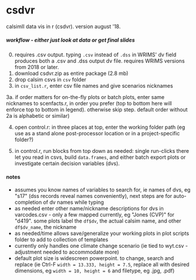 # csdvr
 calsimII data vis in r (csdvr). version august '18.
 
##### workflow - either just look at data or get final slides

0. requires .csv output. typing `.csv` instead of `.dss` in WRIMS' dv field produces both a .csv and .dss output dv file. requires WRIMS 
   versions from 2018 or later.
1. download csdvr.zip as entire package (2.8 mb) 
3. drop calsim csvs in `csv` folder
2. in `csv_list.r`, enter csv file names and give scenarios nicknames

3a.  if order matters for on-the-fly plots or batch plots, enter same nicknames to scenfacts.r, in order you prefer (top to bottom here will enforce top to bottom in legend). otherwise skip step.  default order without 2a is alphabetic or similar)

4. open control.r: in three places at top, enter the working folder path (eg use as a stand alone post-processor location or in a project-specific folder?)

5. in control.r, run blocks from top down as needed: single run-clicks there let you read in csvs, build `data.frames`, and either batch export plots or investigate certain decision variables (dvs). 

#### notes #####
- assumes you know names of variables to search for, ie names of dvs, eg "s17" (dss records reveal names conveniently), next steps are for auto-completion of dv names while typing
- as needed enter other name/nickname descriptions for dvs in varcodes.csv - only a few mapped currently, eg "Jones (CVP)" for "d419". some plots label the `df$dv`, the actual calsim name, and other `df$dv_name`, the nickname
- as needed/time allows save/generalize your working plots in plot scripts folder to add to collection of templates
- currently only handles one climate change scenario (ie tied to wyt.csv - adjustment needed to accommodate more)
- default plot size is widescreen powerpoint. to change, search and replace (ie Ctrl-F `width = 13.333, height = 7.5`, replace all with 
  desired dimensions, eg `width = 10, height = 6` and filetype, eg .jpg, .pdf)

